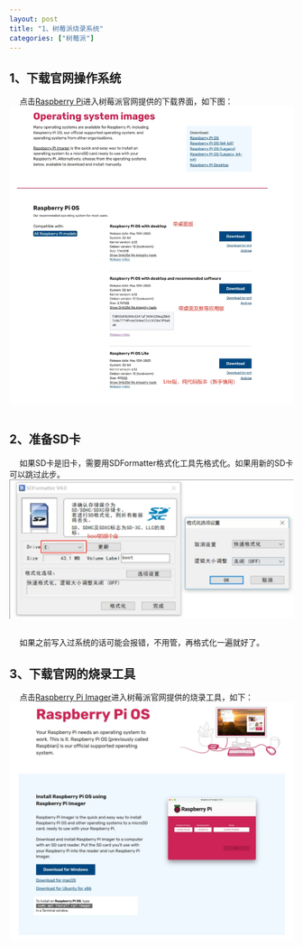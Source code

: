 ```yaml
---
layout: post
title: "1、树莓派烧录系统"
categories: ["树莓派"]
---
```


## 1、下载官网操作系统

&emsp; 点击[Raspberry Pi](https://www.raspberrypi.com/software/operating-systems/)进入树莓派官网提供的下载界面，如下图：
<br> <img src='/images/树莓派调试/1、树莓派烧录系统/1、树莓派官网OS界面.png' width="1000" style="display: block; margin: 0 auto;"> <br>

## 2、准备SD卡

&emsp; 如果SD卡是旧卡，需要用SDFormatter格式化工具先格式化。如果用新的SD卡可以跳过此步。
<br> <img src='/images/树莓派调试/1、树莓派烧录系统/2、准备SD卡.png' width="1000" style="display: block; margin: 0 auto;"> <br>

&emsp; 如果之前写入过系统的话可能会报错，不用管，再格式化一遍就好了。

## 3、下载官网的烧录工具
&emsp; 点击[Raspberry Pi Imager](https://www.raspberrypi.com/software/)进入树莓派官网提供的烧录工具，如下：
<br> <img src='/images/树莓派调试/1、树莓派烧录系统/3、烧录工具.png' width="1000" style="display: block; margin: 0 auto;"> <br>

